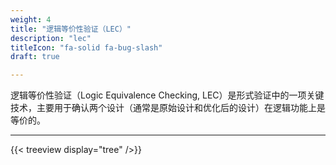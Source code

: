 ```yaml
---
weight: 4
title: "逻辑等价性验证（LEC）"
description: "lec"
titleIcon: "fa-solid fa-bug-slash"
draft: true

---
```


逻辑等价性验证（Logic Equivalence Checking, LEC）是形式验证中的一项关键技术，主要用于确认两个设计（通常是原始设计和优化后的设计）在逻辑功能上是等价的。

---

{{< treeview
  display="tree"
/>}}
